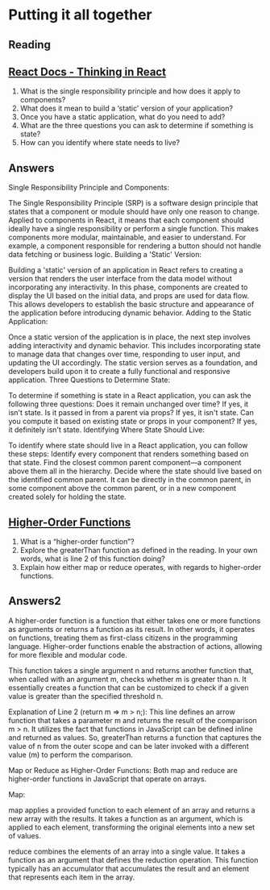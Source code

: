 # Putting it all together

## Reading

## [React Docs - Thinking in React](https://reactjs.org/docs/thinking-in-react.html)

1. What is the single responsibility principle and how does it apply to components?
2. What does it mean to build a ‘static’ version of your application?
3. Once you have a static application, what do you need to add?
4. What are the three questions you can ask to determine if something is state?
5. How can you identify where state needs to live?

## Answers

Single Responsibility Principle and Components:

The Single Responsibility Principle (SRP) is a software design principle that states that a component or module should have only one reason to change. Applied to components in React, it means that each component should ideally have a single responsibility or perform a single function. This makes components more modular, maintainable, and easier to understand. For example, a component responsible for rendering a button should not handle data fetching or business logic.
Building a 'Static' Version:

Building a 'static' version of an application in React refers to creating a version that renders the user interface from the data model without incorporating any interactivity. In this phase, components are created to display the UI based on the initial data, and props are used for data flow. This allows developers to establish the basic structure and appearance of the application before introducing dynamic behavior.
Adding to the Static Application:

Once a static version of the application is in place, the next step involves adding interactivity and dynamic behavior. This includes incorporating state to manage data that changes over time, responding to user input, and updating the UI accordingly. The static version serves as a foundation, and developers build upon it to create a fully functional and responsive application.
Three Questions to Determine State:

To determine if something is state in a React application, you can ask the following three questions:
Does it remain unchanged over time? If yes, it isn't state.
Is it passed in from a parent via props? If yes, it isn't state.
Can you compute it based on existing state or props in your component? If yes, it definitely isn't state.
Identifying Where State Should Live:

To identify where state should live in a React application, you can follow these steps:
Identify every component that renders something based on that state.
Find the closest common parent component—a component above them all in the hierarchy.
Decide where the state should live based on the identified common parent. It can be directly in the common parent, in some component above the common parent, or in a new component created solely for holding the state.


## [Higher-Order Functions](https://eloquentjavascript.net/05_higher_order.html#h_xxCc98lOBK)

1. What is a “higher-order function”?
2. Explore the greaterThan function as defined in the reading. In your own words, what is line 2 of this function doing?
3. Explain how either map or reduce operates, with regards to higher-order functions.

## Answers2

A higher-order function is a function that either takes one or more functions as arguments or returns a function as its result. In other words, it operates on functions, treating them as first-class citizens in the programming language. Higher-order functions enable the abstraction of actions, allowing for more flexible and modular code.

This function takes a single argument n and returns another function that, when called with an argument m, checks whether m is greater than n. It essentially creates a function that can be customized to check if a given value is greater than the specified threshold n.

Explanation of Line 2 (return m => m > n;):
This line defines an arrow function that takes a parameter m and returns the result of the comparison m > n. It utilizes the fact that functions in JavaScript can be defined inline and returned as values. So, greaterThan returns a function that captures the value of n from the outer scope and can be later invoked with a different value (m) to perform the comparison.

Map or Reduce as Higher-Order Functions:
Both map and reduce are higher-order functions in JavaScript that operate on arrays.

Map:

map applies a provided function to each element of an array and returns a new array with the results. It takes a function as an argument, which is applied to each element, transforming the original elements into a new set of values.

reduce combines the elements of an array into a single value. It takes a function as an argument that defines the reduction operation. This function typically has an accumulator that accumulates the result and an element that represents each item in the array.